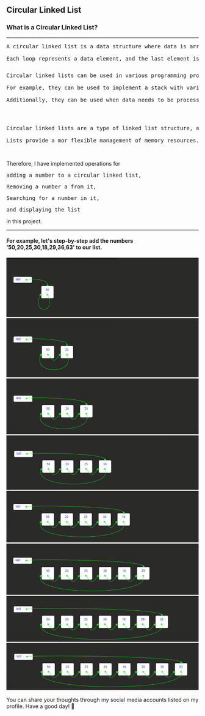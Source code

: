 ﻿<h2>Circular Linked List</h2>
<h3>What is a Circular Linked List?</h3>
<hr>
<pre>A circular linked list is a data structure where data is arranged in interconnected loops or rings. <br>
Each loop represents a data element, and the last element is connected to the first element to form a circular list.</pre>
<pre>
<p>Circular linked lists can be used in various programming problems.
<br>For example, they can be used to implement a stack with various data structures. 
<br>Additionally, they can be used when data needs to be processed in a circular manner</p>
</pre>
<pre>
<p>Circular linked lists are a type of linked list structure, and the links between elements are particularly important for memory management.<br>
Lists provide a mor flexible management of memory resources.</p>
</pre>
<p>Therefore, I have implemented operations for <pre>adding a number to a circular linked list,</pre>
<pre>Removing a number a from it,</pre>
<pre>Searching for a number in it,</pre>
<pre>and displaying the list</pre>
in this project.
</p>
<hr>
<h4>For example, let's step-by-step add the numbers '50,20,25,30,18,29,36,63' to our list.</h4>
<pre>
<img src="demo1.png"/>
<img src="demo2.png"/>
<img src="Demo3.png"/>
<img src="Demo4.png"/>
<img src="demo5.png"/>
<img src="demo6.png"/>
<img src="demo7.png"/>
<img src="demo8.png"/>
</pre>
<p>You can share your thoughts through my social media accounts listed on my profile. Have a good day! 👋</p>
